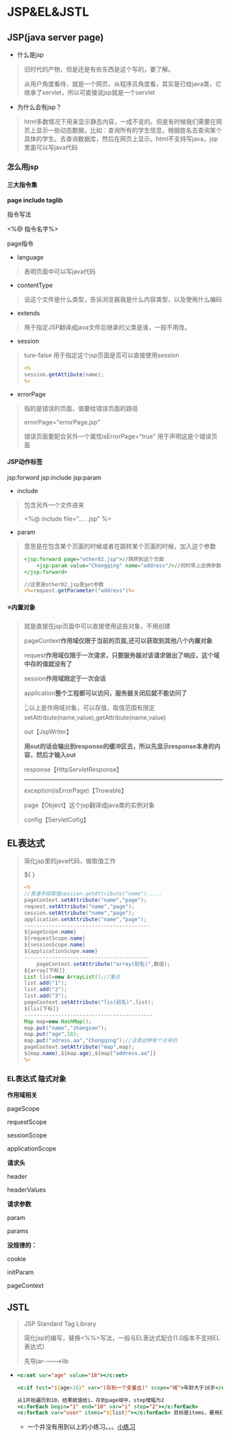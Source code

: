 # JSP&EL&JSTL

## JSP(java server page)

- 什么是jsp

> 旧时代的产物，但是还是有些东西是这个写的，要了解。
>
> 从用户角度看待，就是一个网页，从程序员角度看，其实是已给java类，它继承了servlet，所以可直接说jsp就是一个servlet

- 为什么会有jsp？

> html多数情况下用来显示静态内容，一成不变的。但是有时候我们需要在网页上显示一些动态数据，比如：查询所有的学生信息，根据姓名去查询某个具体的学生。去查询数据库，然后在网页上显示。html不支持写java，jsp里面可以写java代码

### 怎么用jsp

#### 三大指令集

**page include taglib**

指令写法

<%@ 指令名字%>

page指令

- language

>表明页面中可以写java代码

- contentType

> 说这个文件是什么类型，告诉浏览器我是什么内容类型，以及使用什么编码

- extends

>用于指定JSP翻译成java文件后继承的父类是谁，一般不用改。

- session

> ture-false   用于指定这个jsp页面是否可以直接使用session
>
> ```jsp
> <%
> session.getAttibute(name);
> %>
> ```

- errorPage

> 指的是错误的页面，值要给错误页面的路径
>
> errorPage="errorPage.jsp"
>
> 错误页面要配合另外一个属性isErrorPage="true" 用于声明这是个错误页面

#### JSP动作标签

jsp:forword  jsp:include  jsp:param

- include

> 包含另外一个文件进来
>
> <%@ include file=".... .jsp" %>

- param

> 意思是在包含某个页面的时候或者在跳转某个页面的时候，加入这个参数
>
> ```jsp
> <jsp:forward page="other02.jsp">//跳转到这个页面
>     <jsp:param value="Chongqing" name="address"/>//同时带上这俩参数
> </jsp:forward>
> ```
>
> ```jsp
> //这里是other02.jsp里get参数
> <%=request.getParameter("address")%>
> ```

#### ⭐内置对象

> 就是直接在jsp页面中可以直接使用这些对象，不用创建
>
> pageContext**作用域仅限于当前的页面,还可以获取到其他八个内置对象**
>
> request**作用域仅限于一次请求，只要服务器对该请求做出了响应，这个域中存的值就没有了**
>
> session**作用域限定于一次会话**
>
> application**整个工程都可以访问，服务器关闭后就不能访问了**
>
> 👆以上是作用域对象，可以存值，取值范围有限定setAttribute(name,value),getAttribute(name,value)
>
> out【JspWriter】
>
> **用out的话会输出到response的缓冲区去，所以先显示response本身的内容，然后才输入out**
>
> response【HttpServletResponse】
>
> ---------------------------------------------------
>
> exception(isErrorPage)【Trowable】
>
> page【Object】这个jsp翻译成java类的实例对象
>
> config【ServletCofig】

## EL表达式

> 简化jsp里的java代码，做取值工作
>
> ${    }
>
> ```jsp
> <%
> //普通手段取值session.getAttribute("name").....
> pageContext.setAttribute("name","page");
> request.setAttribute("name","page");
> session.setAttribute("name","page");
> application.setAttribute("name","page");
> -----------------------------------------
> ${pageScope.name}
> ${requestScope.name}
> ${sessionScope.name}
> ${applicationScope.name}
> -----------------------------------------
>     pageContext.setAttribute("array(别名)",数组);
> ${array[下标]}
> List list=new ArrayList();//集合
> list.add("1");
> list.add("2");
> list.add("3");
> pageContext.setAttribute("lis(别名)",list);
> ${lis[下标]}
> ------------------------------------------
> Map map=new HashMap();
> map.put("name","zhangsan");
> map.put("age",18);
> map.put("adress.aa","Chongqing");//注意这种有个点号的
> pageContext.setAttribute("map",map);
> ${map.name},${map.age},${map["address.aa"]}
> %>
> ```

### EL表达式  隐式对象

**作用域相关**

pageScope

requestScope

sessionScope

applicationScope

**请求头**

header

headerValues

**请求参数**

param

params

**没规律的：**

cookie

initParam

pageContext

## JSTL

> JSP Standard Tag Library 
>
> 简化jsp的编写，替换<%%>写法，一般与EL表达式配合(1.0版本不支持EL表达式)
>
> 先导jar---->lib

- ```jsp
  <c:set var="age" value="18"></c:set>
  
  <c:if test="${age>16}" var="(存到一个变量去)" scope="域">年龄大于16岁</c:if>
  
  从1开始遍历到10，结果赋值给i，存到page域中，step增幅为2
  <c:forEach begin="1" end="10" var="i" step="2"></c:forEach>
  <c:forEach var="user" items="${list}"></c:forEach> 目标是items，要用EL表达式，存储到user里
  ```
  - 一个并没有用到以上的小练习。。。[小练习](https://github.com/Icenodb/Java_Practice/tree/master/JavaWeb/JSP%26EL%26JSTL/%E5%B0%8F%E7%BB%83%E4%B9%A0)

